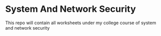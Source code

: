# System And Network Security
This repo will contain all worksheets under my college course of system and network security 
